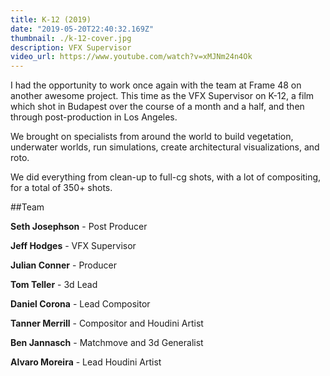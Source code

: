 ```yaml
---
title: K-12 (2019)
date: "2019-05-20T22:40:32.169Z"
thumbnail: ./k-12-cover.jpg
description: VFX Supervisor
video_url: https://www.youtube.com/watch?v=xMJNm24n4Ok
---
```


I had the opportunity to work once again with the team at Frame 48 on another awesome project. This time as the VFX Supervisor on K-12, a film which shot in Budapest over the course of a month and a half, and then through post-production in Los Angeles.

We brought on specialists from around the world to build vegetation, underwater worlds, run simulations, create architectural visualizations, and roto.

We did everything from clean-up to full-cg shots, with a lot of compositing, for a total of 350+ shots.

##Team

**Seth Josephson** - Post Producer

**Jeff Hodges** - VFX Supervisor

**Julian Conner** - Producer

**Tom Teller** - 3d Lead

**Daniel Corona** - Lead Compositor

**Tanner Merrill** - Compositor and Houdini Artist

**Ben Jannasch** - Matchmove and 3d Generalist

**Alvaro Moreira** - Lead Houdini Artist
